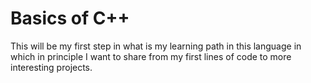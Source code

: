 # Basics of C++

This will be my first step in what is my learning path in this language in which
in principle I want to share from my first lines of code
to more interesting projects.
